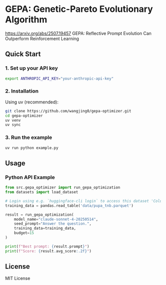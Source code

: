 # GEPA: Genetic-Pareto Evolutionary Algorithm
https://arxiv.org/abs/2507.19457
GEPA: Reflective Prompt Evolution Can Outperform Reinforcement Learning


## Quick Start

### 1. Set up your API key

```bash
export ANTHROPIC_API_KEY="your-anthropic-api-key"
```


### 2. Installation

Using uv (recommended):

```bash
git clone https://github.com/wangjing0/gepa-optimizer.git
cd gepa-optimizer
uv venv
uv sync
```
### 3. Run the example

```bash
uv run python example.py
```

## Usage

### Python API Example

```python
from src.gepa_optimizer import run_gepa_optimization
from datasets import load_dataset

# Login using e.g. `huggingface-cli login` to access this dataset 'Columbia-NLP/PUPA'
training_data = pandas.read_table('data/pupa_tnb.parquet')

result = run_gepa_optimization(
    model_name="claude-sonnet-4-20250514",
    seed_prompt="Answer the question.",
    training_data=training_data,
    budget=15
)

print(f"Best prompt: {result.prompt}")
print(f"Score: {result.avg_score:.2f}")
```

## License

MIT License